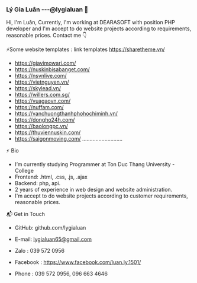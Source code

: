 ### Lý Gia Luân ---@lygialuan 👋

Hi, I'm Luân, Currently, I'm working at DEARASOFT with position PHP developer and I'm accept to do website projects according to requirements, reasonable prices.
Contact me 👇

⚡Some website templates : link templates https://sharetheme.vn/
+ https://giavimowari.com/
+ https://nuskinbisabanget.com/
+ https://nsvnlive.com/
+ https://vietnguyen.vn/
+ https://skylead.vn/
+ https://willers.com.sg/
+ https://vuagaovn.com/
+ https://nuffam.com/
+ https://vanchuongthanhphohochiminh.vn/
+ https://dongho24h.com/
+ https://baolongpc.vn/
+ https://thuviennuskin.com/
+ https://saigonmoving.com/
...........................

⚡ Bio
- I’m currently studying Programmer at Ton Duc Thang University - College
- Frontend: .html, .css, .js, .ajax
- Backend: php, api.
- 2 years of experience in web design and website administration.
- I'm accept to do website projects according to customer requirements, reasonable prices.

📬 Get in Touch

  - GitHub: github.com/lygialuan
    
  - E-mail: lygialuan65@gmail.com
    
  - Zalo : 039 572 0956
    
  - Facebook : https://www.facebook.com/luan.ly.1501/
    
  - Phone : 039 572 0956, 096 663 4646
